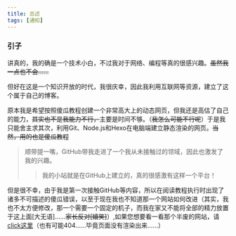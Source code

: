 ```yaml
---
title: 总述
tags: [通知]
---
```


### 引子

讲真的，我的确是一个技术小白，不过我对于网络、编程等真的很感兴趣。~~虽然我一点也不会……~~

但好在这是一个知识开放的时代，我很庆幸，因此我利用互联网等资源，建立了这个属于自己的博客。

原本我是希望按照傻瓜教程创建一个非常高大上的动态网页，但我还是高估了自己的能力，~~其实也不是我能力不行，~~主要是时间不够。（~~我怎么可能不行呢~~）于是我只能舍主求其次，利用Git、Node.js和Hexo在电脑端建立静态渲染的网页。~~当然，用的也是傻瓜教程~~
> 顺带提一嘴，GitHub带我走进了一个我从未接触过的领域，因此也激发了我的兴趣。  
> > 我的小站就是在GitHub上建立的，真的很感激有这样一个平台！

但是很不幸，由于我是第一次接触GitHub等内容，所以在阅读教程执行时出现了诸多不可描述的傻瓜错误，以至于现在我也不知道那一个网站如何改进（其实，我也不太方便修改，那一个需要一个固定的机子，而我在家又不能将全部的精力放置于这上面[大无语]……~~家长反对[嬉笑]~~）,如果您想要看一看那个半废的网站，请[click这里](https://luo-zoe.github.io/)（也有可能404……毕竟页面没有渲染出来……）


